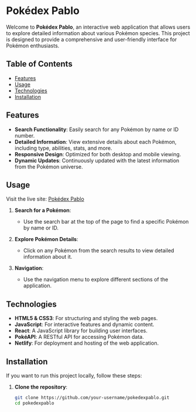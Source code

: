 # Pokédex Pablo

Welcome to **Pokédex Pablo**, an interactive web application that allows users to explore detailed information about various Pokémon species. This project is designed to provide a comprehensive and user-friendly interface for Pokémon enthusiasts.

## Table of Contents
- [Features](#features)
- [Usage](#usage)
- [Technologies](#technologies)
- [Installation](#installation)

## Features

- **Search Functionality**: Easily search for any Pokémon by name or ID number.
- **Detailed Information**: View extensive details about each Pokémon, including type, abilities, stats, and more.
- **Responsive Design**: Optimized for both desktop and mobile viewing.
- **Dynamic Updates**: Continuously updated with the latest information from the Pokémon universe.

## Usage

Visit the live site: [Pokédex Pablo](https://pokedexpablo.netlify.app/)

1. **Search for a Pokémon**:
   - Use the search bar at the top of the page to find a specific Pokémon by name or ID.
   
2. **Explore Pokémon Details**:
   - Click on any Pokémon from the search results to view detailed information about it.

3. **Navigation**:
   - Use the navigation menu to explore different sections of the application.

## Technologies

- **HTML5 & CSS3**: For structuring and styling the web pages.
- **JavaScript**: For interactive features and dynamic content.
- **React**: A JavaScript library for building user interfaces.
- **PokéAPI**: A RESTful API for accessing Pokémon data.
- **Netlify**: For deployment and hosting of the web application.

## Installation

If you want to run this project locally, follow these steps:

1. **Clone the repository**:
   ```bash
   git clone https://github.com/your-username/pokedexpablo.git
   cd pokedexpablo
